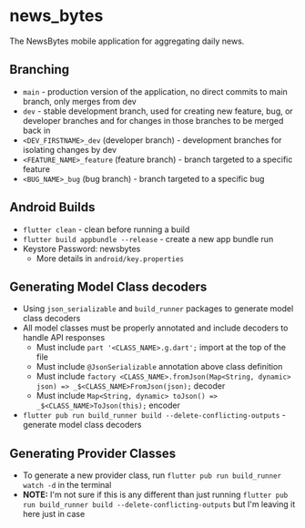 # news_bytes

The NewsBytes mobile application for aggregating daily news.

## Branching
- `main` - production version of the application, no direct commits to main branch, only merges from dev
- `dev` - stable development branch, used for creating new feature, bug, or developer branches and for changes in those branches to be merged back in
- `<DEV_FIRSTNAME>_dev` (developer branch) - development branches for isolating changes by dev
- `<FEATURE_NAME>_feature` (feature branch) - branch targeted to a specific feature
- `<BUG_NAME>_bug` (bug branch) - branch targeted to a specific bug

## Android Builds
- `flutter clean` - clean before running a build
- `flutter build appbundle --release` - create a new app bundle run
- Keystore Password: newsbytes
  - More details in `android/key.properties`

## Generating Model Class decoders
- Using `json_serializable` and `build_runner` packages to generate model class decoders
- All model classes must be properly annotated and include decoders to handle API responses
  - Must include `part '<CLASS_NAME>.g.dart';` import at the top of the file
  - Must include `@JsonSerializable` annotation above class definition
  - Must include `factory <CLASS_NAME>.fromJson(Map<String, dynamic> json) => _$<CLASS_NAME>FromJson(json);` decoder
  - Must include `Map<String, dynamic> toJson() => _$<CLASS_NAME>ToJson(this);` encoder
- `flutter pub run build_runner build --delete-conflicting-outputs` - generate model class decoders

## Generating Provider Classes
- To generate a new provider class, run `flutter pub run build_runner watch -d` in the terminal
- **NOTE:** I'm not sure if this is any different than just running `flutter pub run build_runner build --delete-conflicting-outputs` but I'm leaving it here just in case